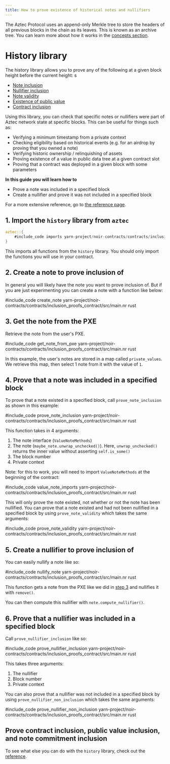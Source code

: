 ```yaml
---
title: How to prove existence of historical notes and nullifiers
---
```


The Aztec Protocol uses an append-only Merkle tree to store the headers of all previous blocks in the chain as its leaves. This is known as an archive tree. You can learn more about how it works in the [concepts section](../../../../concepts/advanced/data_structures/trees.md#archive-tree).

# History library

The history library allows you to prove any of the following at a given block height before the current height:
s
* [Note inclusion](#note-inclusion)
* [Nullifier inclusion](#nullifier-inclusion)
* [Note validity](#note-validity)
* [Existence of public value](#public-value-inclusion)
* [Contract inclusion](#contract-inclusion)

Using this library, you can check that specific notes or nullifiers were part of Aztec network state at specific blocks. This can be useful for things such as:

* Verifying a minimum timestamp from a private context
* Checking eligibility based on historical events (e.g. for an airdrop by proving that you owned a note) 
* Verifying historic ownership / relinquishing of assets
* Proving existence of a value in public data tree at a given contract slot
* Proving that a contract was deployed in a given block with some parameters

**In this guide you will learn how to**
* Prove a note was included in a specified block
* Create a nullifier and prove it was not included in a specified block

For a more extensive reference, go to [the reference page](./history_lib_reference.md).

## 1. Import the `history` library from `aztec`

```rust
aztec::{
    #include_code imports yarn-project/noir-contracts/contracts/inclusion_proofs_contract/src/main.nr raw
}
```

This imports all functions from the `history` library. You should only import the functions you will use in your contract.

## 2. Create a note to prove inclusion of

In general you will likely have the note you want to prove inclusion of. But if you are just experimenting you can create a note with a function like below:

#include_code create_note yarn-project/noir-contracts/contracts/inclusion_proofs_contract/src/main.nr rust

## 3. Get the note from the PXE

Retrieve the note from the user's PXE.

#include_code get_note_from_pxe yarn-project/noir-contracts/contracts/inclusion_proofs_contract/src/main.nr rust

In this example, the user's notes are stored in a map called `private_values`. We retrieve this map, then select 1 note from it with the value of `1`.

## 4. Prove that a note was included in a specified block

To prove that a note existed in a specified block, call `prove_note_inclusion` as shown in this example: 

#include_code prove_note_inclusion yarn-project/noir-contracts/contracts/inclusion_proofs_contract/src/main.nr rust

This function takes in 4 arguments:

1. The note interface (`ValueNoteMethods`)
2. The note (`maybe_note.unwrap_unchecked()`). Here, `unwrap_unchecked()` returns the inner value without asserting `self.is_some()`
3. The block number
4. Private context

Note: for this to work, you will need to import `ValueNoteMethods` at the beginning of the contract:

#include_code value_note_imports yarn-project/noir-contracts/contracts/inclusion_proofs_contract/src/main.nr rust

This will only prove the note existed, not whether or not the note has been nullified. You can prove that a note existed and had not been nullified in a specified block by using `prove_note_validity` which takes the same arguments:

#include_code prove_note_validity yarn-project/noir-contracts/contracts/inclusion_proofs_contract/src/main.nr rust

## 5. Create a nullifier to prove inclusion of

You can easily nullify a note like so:

#include_code nullify_note yarn-project/noir-contracts/contracts/inclusion_proofs_contract/src/main.nr rust

This function gets a note from the PXE like we did in [step 3](#3-get-the-note-from-the-pxe) and nullifies it with `remove()`.

You can then compute this nullifier with `note.compute_nullifier()`.

## 6. Prove that a nullifier was included in a specified block

Call `prove_nullifier_inclusion` like so:

#include_code prove_nullifier_inclusion yarn-project/noir-contracts/contracts/inclusion_proofs_contract/src/main.nr rust

This takes three arguments: 
1. The nullifier
2. Block number
3. Private context

You can also prove that a nullifier was not included in a specified block by using `prove_nullifier_non_inclusion` which takes the same arguments:

#include_code prove_nullifier_non_inclusion yarn-project/noir-contracts/contracts/inclusion_proofs_contract/src/main.nr rust

## Prove contract inclusion, public value inclusion, and note commitment inclusion

To see what else you can do with the `history` library, check out the [reference](./history_lib_reference.md).
